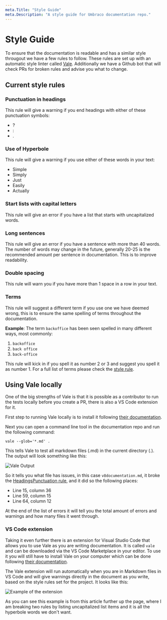 ```yaml
---
meta.Title: "Style Guide"
meta.Description: "A style guide for Umbraco documentation repo."
---
```


# Style Guide

To ensure that the documentation is readable and has a similar style througout we have a few rules to follow. These rules are set up with an automatic style linter called [Vale](https://errata-ai.github.io/vale/). Additionally we have a Github bot that will check PRs for broken rules and advise you what to change.

## Current style rules

### Punctuation in headings

This rule will give a warning if you end headings with either of these punctuation symbols:

- ?
- :
- .

### Use of Hyperbole

This rule will give a warning if you use either of these words in your text:

<!-- vale off -->

- Simple
- Simply
- Just
- Easily
- Actually

<!-- vale on -->

### Start lists with capital letters

This rule will give an error if you have a list that starts with uncapitalized words.

### Long sentences

This rule will give an error if you have a sentence with more than 40 words. The number of words may change in the future, generally 20-25 is the recommended amount per sentence in documentation.
This is to improve readability.

### Double spacing

This rule will warn you if you have more than 1 space in a row in your text.

### Terms

This rule will suggest a different term if you use one we have deemed wrong, this is to ensure the same spelling of terms throughout the documentation.

**Example**:
The term `backoffice` has been seen spelled in many different ways, most commonly:

1. `backoffice`
1. `back office`
1. `back-office`

This rule will kick in if you spell it as number 2 or 3 and suggest you spell it as number 1. For a full list of terms please check the [style rule](https://github.com/umbraco/UmbracoDocs/blob/master/.github/valeStyle/Terms.yml).

## Using Vale locally

One of the big strengths of Vale is that it is possible as a contributor to run the tests locally before you create a PR, there is also a VS Code extension for it.

First step to running Vale locally is to install it following [their documentation](https://errata-ai.github.io/vale/#installation).

Next you can open a command line tool in the documentation repo and run the following command:

```vale --glob='*.md' .```

This tells Vale to test all markdown files (.md) in the current directory (.). The output will look something like this:

![Vale Output](images/vale-output.png)

So it tells you what file has issues, in this case `v8documentation.md`, it broke the [HeadingsPunctuation rule](#punctuation-in-headings), and it did so the following places:

- Line 15, column 36
- Line 59, column 15
- Line 64, column 12

At the end of the list of errors it will tell you the total amount of errors and warnings and how many files it went through.

### VS Code extension

Taking it even further there is an extension for Visual Studio Code that allows you to use Vale as you are writing documentation. It is called `vale` and can be downloaded via the VS Code Marketplace in your editor.
To use it you will still have to install Vale on your computer which can be done following [their documentation](https://errata-ai.github.io/vale/#installation).

The Vale extension will run automatically when you are in Markdown files in VS Code and will give warnings directly in the document as you write, based on the style rules set for the project. It looks like this:

![Example of the extension](images/extension.png)

As you can see this example is from this article further up the page, where I am breaking two rules by listing uncapitalized list items and it is all the hyperbole words we don't want.
